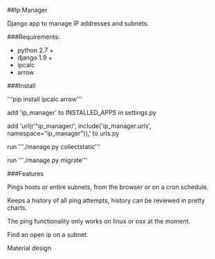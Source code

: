 ##Ip Manager

Django app to manage IP addresses and subnets.

###Requirements:
<ul>
<li>python 2.7 +</li>
<li>django 1.9 +</li>
<li>ipcalc</li>
<li>arrow</li>
</ul>


###Install 

'''pip install ipcalc arrow'''

add 'ip_manager' to INSTALLED_APPS in settings.py

add 'url(r'^ip_manager/', include('ip_manager.urls', namespace="ip_manager")),' to urls.py

run '''./manage.py collectstatic'''

run '''./manage.py migrate'''


###Features

Pings hosts or entire subnets, from the browser or on a cron schedule.

Keeps a history of all ping attempts, history can be reviewed in pretty charts.

The ping functionality only works on linux or osx at the moment.

Find an open ip on a subnet.

Material design

